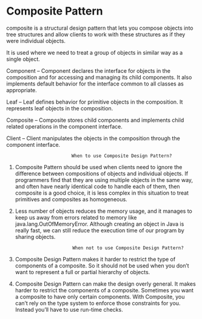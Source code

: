 # Composite Pattern

composite is a structural design pattern that lets you compose objects into tree structures and allow clients to work with these structures as if they were individual objects.

It is used where we need to treat a group of objects in similar way as a single object.


Component – Component declares the interface for objects in the composition and for accessing and managing its child components. It also implements default behavior for the interface common to all classes as appropriate.
 
Leaf – Leaf defines behavior for primitive objects in the composition. It represents leaf objects in the composition.

Composite – Composite stores child components and implements child related operations in the component interface.
 
Client – Client manipulates the objects in the composition through the component interface.



							When to use Composite Design Pattern?

1. Composite Pattern should be used when clients need to ignore the difference between compositions of objects and individual objects. If programmers find that they are using multiple objects in the same way, and often have nearly identical code to handle each of them, then composite is a good choice, it is less complex in this situation to treat primitives and composites as homogeneous.

2. Less number of objects reduces the memory usage, and it manages to keep us away from errors related to memory like java.lang.OutOfMemoryError.
Although creating an object in Java is really fast, we can still reduce the execution time of our program by sharing objects.

							When not to use Composite Design Pattern?

1. Composite Design Pattern makes it harder to restrict the type of components of a composite. So it should not be used when you don’t want to represent a full or partial hierarchy of objects.

2. Composite Design Pattern can make the design overly general. It makes harder to restrict the components of a composite. Sometimes you want a composite to have only certain components. With Composite, you can’t rely on the type system to enforce those constraints for you. Instead you’ll have to use run-time checks.



